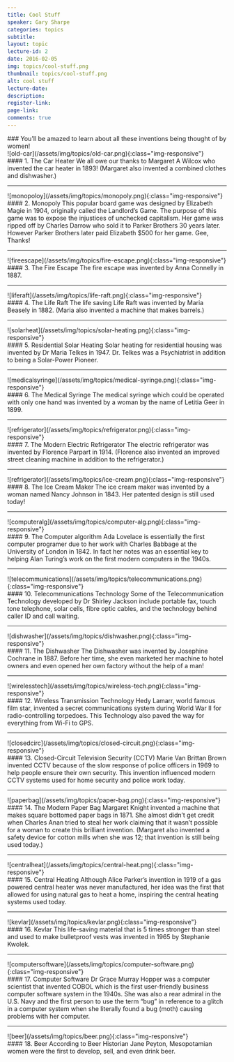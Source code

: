 ```yaml
---
title: Cool Stuff
speaker: Gary Sharpe
categories: topics
subtitle: 
layout: topic
lecture-id: 2
date: 2016-02-05
img: topics/cool-stuff.png
thumbnail: topics/cool-stuff.png
alt: cool stuff
lecture-date:
description: 
register-link:
page-link:
comments: true
---
```


<div class="well" markdown="block">
### You'll be amazed to learn about all these inventions being thought of by women!
</div>


<div class="row">
<div class="col-sm-6" markdown="block">
![old-car](/assets/img/topics/old-car.png){:class="img-responsive"}
</div>
<div class="col-sm-6" markdown="block">
#### 1. The Car Heater
We all owe our thanks to Margaret A Wilcox who invented the car heater in 1893!
(Margaret also invented a combined clothes and dishwasher.)
</div>
</div>

<div class="row">
<div class="col-sm-12">
<hr>
</div>
</div>

<div class="row">
<div class="col-sm-6" markdown="block">
![monopoloy](/assets/img/topics/monopoly.png){:class="img-responsive"}
</div>
<div class="col-sm-6" markdown="block">
#### 2. Monopoly
This popular board game was designed by Elizabeth Magie in 1904, originally called the Landlord’s Game. The purpose of this game was to expose the injustices of unchecked capitalism. Her game was ripped off by Charles Darrow who sold it to Parker Brothers 30 years later. However Parker Brothers later paid Elizabeth $500 for her game. Gee, Thanks!
</div>
</div>

<div class="row">
<div class="col-sm-12">
<hr>
</div>
</div>

<div class="row">
<div class="col-sm-6" markdown="block">
![fireescape](/assets/img/topics/fire-escape.png){:class="img-responsive"}
</div>
<div class="col-sm-6" markdown="block">
#### 3. The Fire Escape
The fire escape was invented by Anna Connelly in 1887.
</div>
</div>


<div class="row">
<div class="col-sm-12">
<hr>
</div>
</div>

<div class="row">
<div class="col-sm-6" markdown="block">
![liferaft](/assets/img/topics/life-raft.png){:class="img-responsive"}
</div>
<div class="col-sm-6" markdown="block">
#### 4. The Life Raft
The life saving Life Raft was invented by Maria Beasely in 1882. (Maria also invented a machine that makes barrels.)
</div>
</div>

<div class="row">
<div class="col-sm-12">
<hr>
</div>
</div>

<div class="row">
<div class="col-sm-6" markdown="block">
![solarheat](/assets/img/topics/solar-heating.png){:class="img-responsive"}
</div>
<div class="col-sm-6" markdown="block">
#### 5. Residential Solar Heating
Solar heating for residential housing was invented by Dr Maria Telkes in 1947. Dr. Telkes was a Psychiatrist in addition to being a  Solar-Power Pioneer.
</div>
</div>

<div class="row">
<div class="col-sm-12">
<hr>
</div>
</div>

<div class="row">
<div class="col-sm-6" markdown="block">
![medicalsyringe](/assets/img/topics/medical-syringe.png){:class="img-responsive"}
</div>
<div class="col-sm-6" markdown="block">
#### 6. The Medical Syringe
The medical syringe which could be operated with only one hand was invented by a woman by the name of Letitia Geer in 1899.
</div>
</div>

<div class="row">
<hr>
</div>

<div class="row">
<div class="col-sm-6" markdown="block">
![refrigerator](/assets/img/topics/refrigerator.png){:class="img-responsive"}
</div>
<div class="col-sm-6" markdown="block">
#### 7. The Modern Electric Refrigerator
The electric refrigerator was invented by Florence Parpart in 1914. (Florence also invented an improved street cleaning machine in addition to the refrigerator.)
</div>
</div>

<div class="row">
<hr>
</div>

<div class="row">
<div class="col-sm-6" markdown="block">
![refrigerator](/assets/img/topics/ice-cream.png){:class="img-responsive"}
</div>
<div class="col-sm-6" markdown="block">
#### 8. The Ice Cream Maker
The ice cream maker was invented by a woman named Nancy Johnson in 1843. Her patented design is still used today!
</div>
</div>

<div class="row">
<hr>
</div>

<div class="row">
<div class="col-sm-6" markdown="block">
![computeralg](/assets/img/topics/computer-alg.png){:class="img-responsive"}
</div>
<div class="col-sm-6" markdown="block">
#### 9. The Computer algorithm
Ada Lovelace is essentially the first computer programer due to her work with Charles Babbage at the University of London in 1842. In fact her notes was an essential key to helping Alan Turing’s work on the first modern computers in the 1940s.
</div>
</div>

<div class="row">
<hr>
</div>

<div class="row">
<div class="col-sm-6" markdown="block">
![telecommunications](/assets/img/topics/telecommunications.png){:class="img-responsive"}
</div>
<div class="col-sm-6" markdown="block">
#### 10. Telecommunications Technology
Some of the Telecommunication Technology developed by Dr Shirley Jackson include portable fax, touch tone telephone, solar cells, fibre optic cables, and the technology behind caller ID and call waiting.
</div>
</div>

<div class="row">
<hr>
</div>

<div class="row">
<div class="col-sm-6" markdown="block">
![dishwasher](/assets/img/topics/dishwasher.png){:class="img-responsive"}
</div>
<div class="col-sm-6" markdown="block">
#### 11. The Dishwasher
The Dishwasher was invented by Josephine Cochrane in 1887. Before her time, she even marketed her machine to hotel owners and even opened her own factory without the help of a man!
</div>
</div>

<div class="row">
<hr>
</div>

<div class="row">
<div class="col-sm-6" markdown="block">
![wirelesstech](/assets/img/topics/wireless-tech.png){:class="img-responsive"}
</div>
<div class="col-sm-6" markdown="block">
#### 12. Wireless Transmission Technology
Hedy Lamarr, world famous film star, invented a secret communications system during World War II for radio-controlling torpedoes. This Technology also paved the way for everything from Wi-Fi to GPS.
</div>
</div>

<div class="row">
<hr>
</div>

<div class="row">
<div class="col-sm-6" markdown="block">
![closedcirc](/assets/img/topics/closed-circuit.png){:class="img-responsive"}
</div>
<div class="col-sm-6" markdown="block">
#### 13. Closed-Circuit Television Security (CCTV)
Marie Van Brittan Brown invented CCTV because of the slow response of police officers in 1969 to help people ensure their own security. This invention influenced modern CCTV systems used for home security and police work today.
</div>
</div>

<div class="row">
<hr>
</div>

<div class="row">
<div class="col-sm-6" markdown="block">
![paperbag](/assets/img/topics/paper-bag.png){:class="img-responsive"}
</div>
<div class="col-sm-6" markdown="block">
#### 14. The Modern Paper Bag
Margaret Knight invented a machine that makes square bottomed paper bags in 1871. She almost didn’t get credit when Charles Anan tried to steal her work claiming that it wasn’t possible for a woman to create this brilliant invention. (Margaret also invented a safety device for cotton mills when she was 12; that invention is still being used today.)
</div>
</div>

<div class="row">
<hr>
</div>

<div class="row">
<div class="col-sm-6" markdown="block">
![centralheat](/assets/img/topics/central-heat.png){:class="img-responsive"}
</div>
<div class="col-sm-6" markdown="block">
#### 15. Central Heating
Although Alice Parker’s invention in 1919 of a gas powered central heater was never manufactured, her idea was the first that allowed for using natural gas to heat a home, inspiring the central heating systems used today.
</div>
</div>

<div class="row">
<hr>
</div>

<div class="row">
<div class="col-sm-6" markdown="block">
![kevlar](/assets/img/topics/kevlar.png){:class="img-responsive"}
</div>
<div class="col-sm-6" markdown="block">
#### 16. Kevlar
This life-saving material that is 5 times stronger than steel and used to make bulletproof vests was invented in 1965 by Stephanie Kwolek.
</div>
</div>

<div class="row">
<hr>
</div>

<div class="row">
<div class="col-sm-6" markdown="block">
![computersoftware](/assets/img/topics/computer-software.png){:class="img-responsive"}
</div>
<div class="col-sm-6" markdown="block">
#### 17. Computer Software
Dr Grace Murray Hopper was a computer scientist that invented COBOL which is the first user-friendly business computer software system in the 1940s.  She was also a rear admiral in the U.S. Navy and the first person to use the term “bug” in reference to a glitch in a computer system when she literally found a bug (moth) causing problems with her computer.
</div>
</div>

<div class="row">
<hr>
</div>

<div class="row">
<div class="col-sm-6" markdown="block">
![beer](/assets/img/topics/beer.png){:class="img-responsive"}
</div>
<div class="col-sm-6" markdown="block">
#### 18. Beer
According to Beer Historian Jane Peyton, Mesopotamian women were the first to develop, sell, and even drink beer.
</div>
</div>
